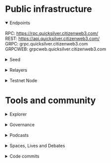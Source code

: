 # Public infrastructure 

<details open>
  <summary>Endpoints</summary>
  <br>
  RPC: <a href="https://rpc.quicksilver.citizenweb3.com/">https://rpc.quicksilver.citizenweb3.com/</a><br>
  REST: <a href="https://api.quicksilver.citizenweb3.com/">https://api.quicksilver.citizenweb3.com/</a><br>
  GRPC: <span title="GRPC" class="text-nowrap text-base text-primary hover:font-semibold cursor-pointer" text="grpc.quicksilver.citizenweb3.com">grpc.quicksilver.citizenweb3.com</span><br>
  GRPCWEB: <span title="GRPCWEB" class="text-nowrap text-base text-primary hover:font-semibold cursor-pointer" text="grpcweb.quicksilver.citizenweb3.com">grpcweb.quicksilver.citizenweb3.com</span>
</details>
<br>
<details>
  <summary>Seed</summary>
719ddc260d5bbd17a7c6ed4219bdbad60d423d96@mainnet.seednode.citizenweb3.com:28656
</details>
<br>
<details>
  <summary>Relayers</summary>
  <summary>Relayers</summary>
  Quicksilver <-> Cosmoshub<br>
  Quicksilver <-> Celestia<br>
  Quicksilver <-> Osmosis<br>
  <a href="https://explorer.quicksilver.zone/account/quick12mchf67y67y3xnk2tkzkxa67w3vmhxjshnsgjs">Our wallet</a>
</details>
<br>
<details>
  <summary>Testnet Node</summary>
  <a href="https://staking.citizenweb3.com/chains/quicksilvertestnet">Testnet Validator + Peers + Endpoints</a>
</details>

# Tools and community

<details>
  <summary>Explorer</summary>
  <a href="https://validatorinfo.com/networks">Validator Info</a><br>
</details>
<br>
<details>
  <summary>Governance</summary>
  <a href="https://quicksilver.explorers.guru/account/quick1m77eksxfz9q50qejnqf720sns7q0xtx8rn9gzf#:~:text=Rewards-,Votes,-Hash">Voting History</a><br>
</details>
<br>
<details>
  <summary>Podcasts</summary>
  <a href="https://www.citizenweb3.com/vishmodali">Liquid Staking, Privacy and Revolutionizing Money with Vish Modali</a><br>
  <a href="https://www.citizenweb3.com/quicksilver">Capital Efficiency, Staking and DeFi with Joe Bowman</a><br>
</details>
<br>
<details>
  <summary>Spaces, Lives and Debates</summary>
  <a href="https://www.youtube.com/watch?v=IuYFNmK0ZxY">Liquid Staking</a><br>
</details>
<br>
<details>
  <summary>Code commits</summary>
  <a href="https://github.com/quicksilver-zone/quicksilver/pull/1804">Update Ledger Libraries</a><br>
</details>